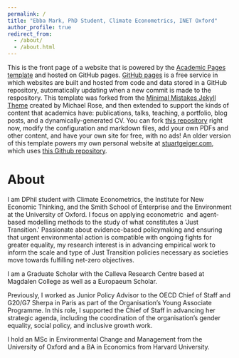 ```yaml
---
permalink: /
title: "Ebba Mark, PhD Student, Climate Econometrics, INET Oxford"
author_profile: true
redirect_from: 
  - /about/
  - /about.html
---
```


This is the front page of a website that is powered by the [Academic Pages template](https://github.com/academicpages/academicpages.github.io) and hosted on GitHub pages. [GitHub pages](https://pages.github.com) is a free service in which websites are built and hosted from code and data stored in a GitHub repository, automatically updating when a new commit is made to the respository. This template was forked from the [Minimal Mistakes Jekyll Theme](https://mmistakes.github.io/minimal-mistakes/) created by Michael Rose, and then extended to support the kinds of content that academics have: publications, talks, teaching, a portfolio, blog posts, and a dynamically-generated CV. You can fork [this repository](https://github.com/academicpages/academicpages.github.io) right now, modify the configuration and markdown files, add your own PDFs and other content, and have your own site for free, with no ads! An older version of this template powers my own personal website at [stuartgeiger.com](http://stuartgeiger.com), which uses [this Github repository](https://github.com/staeiou/staeiou.github.io).

About
======
I am DPhil student with Climate Econometrics, the Institute for New Economic Thinking, and the Smith School of Enterprise and the Environment at the University of Oxford. I focus on applying econometric  and agent-based modelling methods to the study of what constitutes a 'Just Transition.' Passionate about evidence-based policymaking and ensuring that urgent environmental action is compatible with ongoing fights for greater equality, my research interest is in advancing empirical work to inform the scale and type of Just Transition policies necessary as societies move towards fulfilling net-zero objectives.

I am a Graduate Scholar with the Calleva Research Centre based at Magdalen College as well as a Europaeum Scholar.

Previously, I worked as Junior Policy Advisor to the OECD Chief of Staff and G20/G7 Sherpa in Paris as part of the Organisation’s Young Associate Programme. In this role, I supported the Chief of Staff in advancing her strategic agenda, including the coordination of the organisation’s gender equality, social policy, and inclusive growth work.

I hold an MSc in Environmental Change and Management from the University of Oxford and a BA in Economics from Harvard University.

